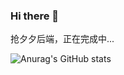 ### Hi there 👋

抢夕夕后端，正在完成中...

![Anurag's GitHub stats](https://github-readme-stats.vercel.app/api?username=zhx47&show_icons=true&&bg_color=30,e96443,904e95&title_color=fff&text_color=fff)